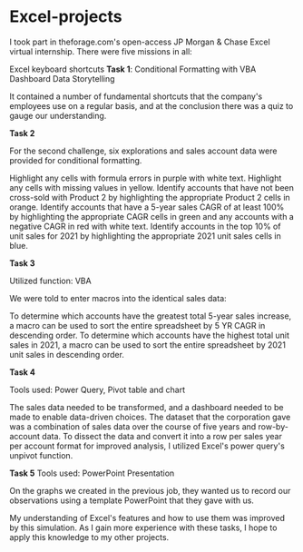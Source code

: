 # Excel-projects
I took part in theforage.com's open-access JP Morgan & Chase Excel virtual internship. There were five missions in all:

Excel keyboard shortcuts
**Task 1**: Conditional Formatting with VBA Dashboard Data Storytelling

It contained a number of fundamental shortcuts that the company's employees use on a regular basis, and at the conclusion there was a quiz to gauge our understanding.

**Task  2**

For the second challenge, six explorations and sales account data were provided for conditional formatting.

Highlight any cells with formula errors in purple with white text.
Highlight any cells with missing values in yellow.
Identify accounts that have not been cross-sold with Product 2 by highlighting the appropriate Product 2 cells in orange.
Identify accounts that have a 5-year sales CAGR of at least 100% by highlighting the appropriate CAGR cells in green and any accounts with a negative CAGR in red with white text.
Identify accounts in the top 10% of unit sales for 2021 by highlighting the appropriate 2021 unit sales cells in blue.

 **Task  3**

Utilized function: VBA

We were told to enter macros into the identical sales data:

To determine which accounts have the greatest total 5-year sales increase, a macro can be used to sort the entire spreadsheet by 5 YR CAGR in descending order.
To determine which accounts have the highest total unit sales in 2021, a macro can be used to sort the entire spreadsheet by 2021 unit sales in descending order.

 **Task  4**
 
 Tools used: Power Query, Pivot table and chart

The sales data needed to be transformed, and a dashboard needed to be made to enable data-driven choices. The dataset that the corporation gave was a combination of sales data over the course of five years and row-by-account data. To dissect the data and convert it into a row per sales year per account format for improved analysis, I utilized Excel's power query's unpivot function.

**Task  5**
Tools used: PowerPoint Presentation

On the graphs we created in the previous job, they wanted us to record our observations using a template PowerPoint that they gave with us.

My understanding of Excel's features and how to use them was improved by this simulation. As I gain more experience with these tasks, I hope to apply this knowledge to my other projects.
